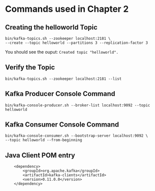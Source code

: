 # Commands used in Chapter 2

## Creating the helloworld Topic

    bin/kafka-topics.sh --zookeeper localhost:2181 \
    --create --topic helloworld --partitions 3 --replication-factor 3

You should see the ouput: `Created topic "helloworld".`

## Verify the Topic

    bin/kafka-topics.sh --zookeeper localhost:2181 --list

    
## Kafka Producer Console Command

    bin/kafka-console-producer.sh --broker-list localhost:9092 --topic helloworld
    
## Kafka Consumer Console Command

    bin/kafka-console-consumer.sh --bootstrap-server localhost:9092 \
    --topic helloworld --from-beginning
    
## Java Client POM entry

        <dependency>
            <groupId>org.apache.kafka</groupId>
            <artifactId>kafka-clients</artifactId>
            <version>0.11.0.0</version>
        </dependency>